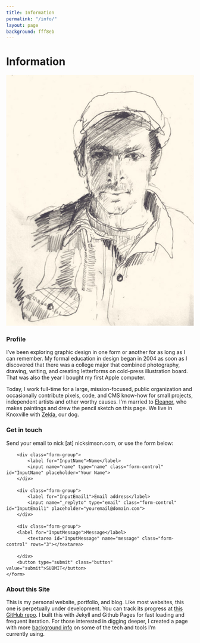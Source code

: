 ```yaml
---
title: Information
permalink: "/info/"
layout: page
background: fff8eb
---
```


<h1>Information</h1>

<img class="profile" alt="Pencil sketch of Nick drawn by Eleanor Aldrich" src="/images/pencil-sketch-natural.jpg" />
<h3>Profile</h3>
I’ve been exploring graphic design in one form or another for as long as I can remember. My formal education in design began in 2004 as soon as I discovered that there was a college major that combined photography, drawing, writing, and creating letterforms on cold-press illustration board. That was also the year I bought my first Apple&nbsp;computer.

Today, I work full-time for a large, mission-focused, public organization and occasionally contribute pixels, code, and CMS know-how for small projects, independent artists and other worthy causes. I'm married to <a href="http://eleanoraldrich.com" title="Eleanor Aldrich">Eleanor</a>, who makes paintings and drew the pencil sketch on this page. We live in Knoxville with <a href="/zelda/">Zelda</a>, our&nbsp;dog.


<div id="contact">
    
<h3>Get in touch</h3>
Send your email to nick [at] nicksimson.com, or use the form below: 


<form action="http://formspree.io/nick@nicksimson.com"
      method="POST">
    
        <div class="form-group">
            <label for="InputName">Name</label>
            <input name="name" type="name" class="form-control" id="InputName" placeholder="Your Name">
        </div>
    
        <div class="form-group">
            <label for="InputEmail1">Email address</label>
            <input name="_replyto" type="email" class="form-control" id="InputEmail1" placeholder="youremail@domain.com">
        </div>
    
        <div class="form-group">
        <label for="InputMessage">Message</label> 
            <textarea id="InputMessage" name="message" class="form-control" rows="3"></textarea>
               
        </div>
        <button type="submit" class="button" value="submit">SUBMIT</button>
    </form>
</div>

### About this Site
This is my personal website, portfolio, and blog. Like most websites, this one is perpetually under development. You can track its progress at [this GitHub repo](https://github.com/nsmsn/nsmsn.github.io). I built this with Jekyll and Github Pages for fast loading and frequent iteration. For those interested in digging deeper, I created a page with more <a href="/info/resources/" title="Resources">background info</a> on some of the tech and tools I’m currently&nbsp;using.
